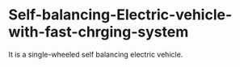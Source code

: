 # Self-balancing-Electric-vehicle-with-fast-chrging-system
It is a single-wheeled self balancing electric vehicle. 
